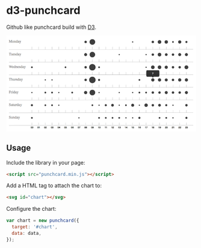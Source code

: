 # d3-punchcard

Github like punchcard build with [D3](https://d3js.org/).

![Chart screenshot][screenshot]

## Usage

Include the library in your page:
```html
<script src="punchcard.min.js"></script>
```

Add a HTML tag to attach the chart to:
```html
<svg id="chart"></svg>
```

Configure the chart:
```js
var chart = new punchcard({
  target: '#chart',
  data: data,
});
```

[screenshot]: https://github.com/vjo/d3-punchcard/blob/master/screenshot.png
